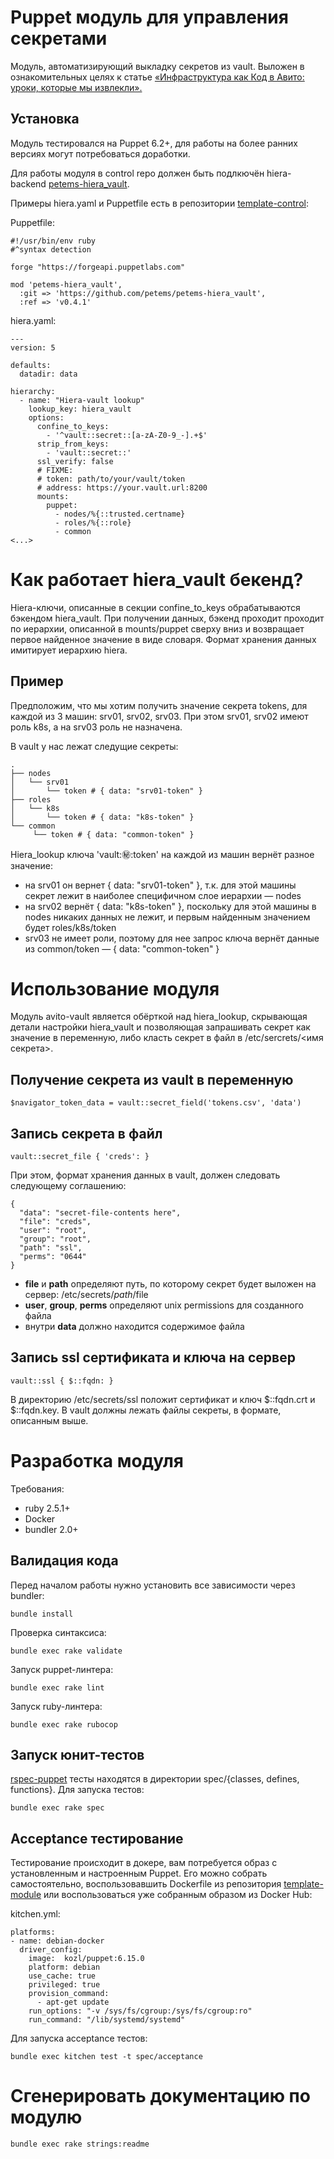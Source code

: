 # Puppet модуль для управления секретами

Модуль, автоматизирующий выкладку секретов из vault. Выложен в ознакомительных целях к статье [«Инфраструктура как Код в Авито: уроки, которые мы извлекли».](https://habr.com/ru/company/avito/blog/513008/)

## Установка

Модуль тестировался на Puppet 6.2+, для работы на более ранних версиях могут потребоваться доработки.

Для работы модуля в control repo должен быть подлкючён hiera-backend [petems-hiera_vault](https://github.com/petems/petems-hiera_vault).

Примеры hiera.yaml и Puppetfile есть в репозитории [template-control](FIXME):

Puppetfile:
```
#!/usr/bin/env ruby
#^syntax detection

forge "https://forgeapi.puppetlabs.com"

mod 'petems-hiera_vault',
  :git => 'https://github.com/petems/petems-hiera_vault',
  :ref => 'v0.4.1'
```

hiera.yaml:
```
---
version: 5

defaults:
  datadir: data

hierarchy:
  - name: "Hiera-vault lookup"
    lookup_key: hiera_vault
    options:
      confine_to_keys:
        - '^vault::secret::[a-zA-Z0-9_-].+$'
      strip_from_keys:
        - 'vault::secret::'
      ssl_verify: false
      # FIXME: 
      # token: path/to/your/vault/token
      # address: https://your.vault.url:8200
      mounts:
        puppet:
          - nodes/%{::trusted.certname}
          - roles/%{::role}
          - common
<...>
```

# Как работает hiera_vault бекенд?

Hiera-ключи, описанные в секции confine_to_keys обрабатываются бэкендом hiera_vault. При получении данных, бэкенд проходит проходит по иерархии, описанной в mounts/puppet сверху вниз и возвращает первое найденное значение в виде словаря. Формат хранения данных имитирует иерархию hiera.

## Пример

Предположим, что мы хотим получить значение секрета tokens, для каждой из 3 машин: srv01, srv02, srv03. При этом srv01, srv02 имеют роль k8s, а на srv03 роль не назначена.

В vault у нас лежат следущие секреты:

```
.
├── nodes
│   └── srv01
│       └── token # { data: "srv01-token" }
├── roles
│   └── k8s
│       └── token # { data: "k8s-token" }
└── common
     └── token # { data: "common-token" }

```

Hiera_lookup ключа 'vault::secret::token' на каждой из машин вернёт разное значение:

- на srv01 он вернет { data: "srv01-token" }, т.к. для этой машины секрет лежит в наиболее специфичном слое иерархии — nodes
- на srv02 вернёт { data: "k8s-token" }, поскольку для этой машины в nodes никаких данных не лежит, и первым найденным значением будет roles/k8s/token
- srv03 не имеет роли, поэтому для нее запрос ключа вернёт данные из common/token — { data: "common-token" }

# Использование модуля

Модуль avito-vault является обёрткой над hiera_lookup, скрывающая детали настройки hiera_vault и позволяющая запрашивать секрет как значение в переменную, либо класть секрет в файл в /etc/sercrets/<имя секрета>.

## Получение секрета из vault в переменную

```
$navigator_token_data = vault::secret_field('tokens.csv', 'data')
```

## Запись секрета в файл

```
vault::secret_file { 'creds': }
```

При этом, формат хранения данных в vault, должен следовать следующему соглашению:

```
{
  "data": "secret-file-contents here",
  "file": "creds",
  "user": "root",
  "group": "root",
  "path": "ssl",
  "perms": "0644"
}
```

- **file** и **path** определяют путь, по которому секрет будет выложен на сервер: /etc/secrets/$path/$file
- **user**, **group**, **perms** определяют unix permissions для созданного файла
- внутри **data** должно находится содержимое файла

## Запись ssl сертификата и ключа на сервер

```
vault::ssl { $::fqdn: }
```

В директорию /etc/secrets/ssl положит сертификат и ключ $::fqdn.crt и $::fqdn.key. В vault должны лежать файлы секреты, в формате, описанным выше.

# Разработка модуля

Требования:
- ruby 2.5.1+
- Docker
- bundler 2.0+

## Валидация кода

Перед началом работы нужно установить все зависимости через bundler:

```
bundle install
```

Проверка синтаксиса:

```
bundle exec rake validate
```

Запуск puppet-линтера:

```
bundle exec rake lint
```

Запуск ruby-линтера:

```
bundle exec rake rubocop
```

## Запуск юнит-тестов

[rspec-puppet](https://rspec-puppet.com) тесты находятся в директории spec/{classes, defines, functions}.
Для запуска тестов:

```
bundle exec rake spec
```

## Acceptance тестирование

Тестирование происходит в докере, вам потребуется образ с установленным и настроенным Puppet. Его можно собрать самостоятельно, воспользовавшить Dockerfile из репозитория [template-module](FIXME) или воспользоваться уже собранным образом из Docker Hub:

kitchen.yml:
```
platforms:
- name: debian-docker
  driver_config:
    image:  kozl/puppet:6.15.0
    platform: debian
    use_cache: true
    privileged: true
    provision_command:
      - apt-get update
    run_options: "-v /sys/fs/cgroup:/sys/fs/cgroup:ro"
    run_command: "/lib/systemd/systemd"
```

Для запуска acceptance тестов:

```
bundle exec kitchen test -t spec/acceptance
```

# Сгенерировать документацию по модулю

```
bundle exec rake strings:readme
```
